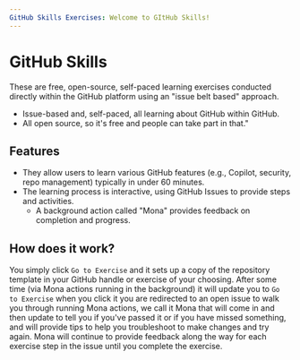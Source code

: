 ```yaml
---
GitHub Skills Exercises: Welcome to GItHub Skills!
---
```


# GitHub Skills

These are free, open-source, self-paced learning exercises conducted directly within the GitHub platform using an "issue belt based" approach.

- Issue-based and, self-paced, all learning about GitHub within GitHub.
- All open source, so it's free and people can take part in that."

## Features
- They allow users to learn various GitHub features (e.g., Copilot, security, repo management) typically in under 60 minutes.
- The learning process is interactive, using GitHub Issues to provide steps and activities.
  - A background action called "Mona" provides feedback on completion and progress.

## How does it work?

You simply click `Go to Exercise` and it sets up a copy of the repository template in your GitHub handle or exercise of your choosing.
After some time (via Mona actions running in the background) it will update you to `Go to Exercise` when you click it you are redirected to an open issue to
walk you through running Mona actions, we call it Mona that will come in and then update to tell you if you've passed it or if you have missed something, and will provide tips to help you troubleshoot to make changes and try again. Mona will continue to provide feedback along the way for each exercise step in the issue until you complete the exercise.

